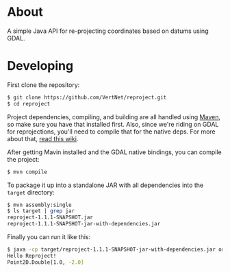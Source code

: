 # About

A simple Java API for re-projecting coordinates based on datums using GDAL.

# Developing

First clone the repository:

```bash
$ git clone https://github.com/VertNet/reproject.git
$ cd reproject
```

Project dependencies, compiling, and building are all handled using [Maven](http://maven.apache.org), so make sure you have that installed first. Also, since we're riding on GDAL for reprojections, you'll need to compile that for the native deps. For more about that, [read this wiki](https://github.com/VertNet/reproject/wiki/GDAL-Java-Bindings).

After getting Mavin installed and the GDAL native bindings, you can compile the project:

```bash
$ mvn compile
```

To package it up into a standalone JAR with all dependencies into the `target` directory:

```bash
$ mvn assembly:single
$ ls target | grep jar
reproject-1.1.1-SNAPSHOT.jar
reproject-1.1.1-SNAPSHOT-jar-with-dependencies.jar
```

Finally you can run it like this:

```bash
$ java -cp target/reproject-1.1.1-SNAPSHOT-jar-with-dependencies.jar org.vertnet.Reproject 1 -2 "wgs84"
Hello Reproject!
Point2D.Double[1.0, -2.0]
```

